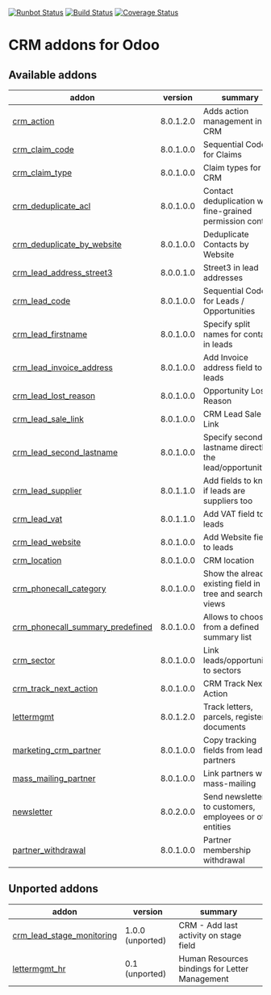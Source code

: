 [![Runbot Status](https://runbot.odoo-community.org/runbot/badge/flat/111/8.0.svg)](https://runbot.odoo-community.org/runbot/repo/github-com-oca-crm-111)
[![Build Status](https://travis-ci.org/OCA/crm.svg?branch=master)](https://travis-ci.org/OCA/crm)
[![Coverage Status](https://img.shields.io/coveralls/OCA/crm.svg)](https://coveralls.io/r/OCA/crm?branch=master)

CRM addons for Odoo
===================

[//]: # (addons)
Available addons
----------------
addon | version | summary
--- | --- | ---
[crm_action](crm_action/) | 8.0.1.2.0 | Adds action management in CRM
[crm_claim_code](crm_claim_code/) | 8.0.1.0.0 | Sequential Code for Claims
[crm_claim_type](crm_claim_type/) | 8.0.1.0.0 | Claim types for CRM
[crm_deduplicate_acl](crm_deduplicate_acl/) | 8.0.1.0.0 | Contact deduplication with fine-grained permission control
[crm_deduplicate_by_website](crm_deduplicate_by_website/) | 8.0.1.0.0 | Deduplicate Contacts by Website
[crm_lead_address_street3](crm_lead_address_street3/) | 8.0.0.1.0 | Street3 in lead addresses
[crm_lead_code](crm_lead_code/) | 8.0.1.0.0 | Sequential Code for Leads / Opportunities
[crm_lead_firstname](crm_lead_firstname/) | 8.0.1.0.0 | Specify split names for contacts in leads
[crm_lead_invoice_address](crm_lead_invoice_address/) | 8.0.1.0.0 | Add Invoice address field to leads
[crm_lead_lost_reason](crm_lead_lost_reason/) | 8.0.1.0.0 | Opportunity Lost Reason
[crm_lead_sale_link](crm_lead_sale_link/) | 8.0.1.0.0 | CRM Lead Sale Link
[crm_lead_second_lastname](crm_lead_second_lastname/) | 8.0.1.0.0 | Specify second lastname directly in the lead/opportunity
[crm_lead_supplier](crm_lead_supplier/) | 8.0.1.1.0 | Add fields to know if leads are suppliers too
[crm_lead_vat](crm_lead_vat/) | 8.0.1.1.0 | Add VAT field to leads
[crm_lead_website](crm_lead_website/) | 8.0.1.0.0 | Add Website field to leads
[crm_location](crm_location/) | 8.0.1.0.0 | CRM location
[crm_phonecall_category](crm_phonecall_category/) | 8.0.1.0.0 | Show the already-existing field in tree and search views
[crm_phonecall_summary_predefined](crm_phonecall_summary_predefined/) | 8.0.1.0.0 | Allows to choose from a defined summary list
[crm_sector](crm_sector/) | 8.0.1.0.0 | Link leads/opportunities to sectors
[crm_track_next_action](crm_track_next_action/) | 8.0.1.0.0 | CRM Track Next Action
[lettermgmt](lettermgmt/) | 8.0.1.2.0 | Track letters, parcels, registered documents
[marketing_crm_partner](marketing_crm_partner/) | 8.0.1.0.0 | Copy tracking fields from leads to partners
[mass_mailing_partner](mass_mailing_partner/) | 8.0.1.0.0 | Link partners with mass-mailing
[newsletter](newsletter/) | 8.0.2.0.0 | Send newsletters to customers, employees or other entities
[partner_withdrawal](partner_withdrawal/) | 8.0.1.0.0 | Partner membership withdrawal

Unported addons
---------------
addon | version | summary
--- | --- | ---
[crm_lead_stage_monitoring](crm_lead_stage_monitoring/) | 1.0.0 (unported) | CRM - Add last activity on stage field
[lettermgmt_hr](lettermgmt_hr/) | 0.1 (unported) | Human Resources bindings for Letter Management

[//]: # (end addons)

